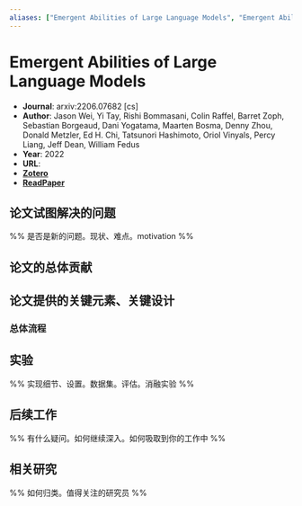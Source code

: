 ```yaml
---
aliases: ["Emergent Abilities of Large Language Models", "Emergent Abilities of Large Language Models, 2022"]
---
```

# Emergent Abilities of Large Language Models

- **Journal**: arxiv:2206.07682 [cs]
- **Author**: Jason Wei, Yi Tay, Rishi Bommasani, Colin Raffel, Barret Zoph, Sebastian Borgeaud, Dani Yogatama, Maarten Bosma, Denny Zhou, Donald Metzler, Ed H. Chi, Tatsunori Hashimoto, Oriol Vinyals, Percy Liang, Jeff Dean, William Fedus
- **Year**: 2022
- **URL**: 
- [**Zotero**](zotero://select/items/@2022EmergentAbilitiesLargeWei)
- [**ReadPaper**](https://readpaper.com/pdf-annotate/note?noteId=1672072030805120000)

## 论文试图解决的问题

%% 是否是新的问题。现状、难点。motivation %%

## 论文的总体贡献

## 论文提供的关键元素、关键设计

### 总体流程

## 实验

%% 实现细节、设置。数据集。评估。消融实验 %%

## 后续工作

%% 有什么疑问。如何继续深入。如何吸取到你的工作中 %%

## 相关研究

%% 如何归类。值得关注的研究员 %%
